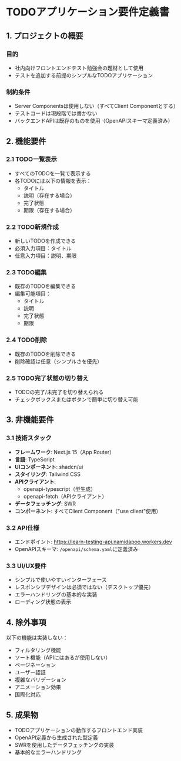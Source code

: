 # TODOアプリケーション要件定義書

## 1. プロジェクトの概要

### 目的

- 社内向けフロントエンドテスト勉強会の題材として使用
- テストを追加する前提のシンプルなTODOアプリケーション

### 制約条件

- Server Componentsは使用しない（すべてClient Componentとする）
- テストコードは現段階では書かない
- バックエンドAPIは既存のものを使用（OpenAPIスキーマ定義済み）

## 2. 機能要件

### 2.1 TODO一覧表示

- すべてのTODOを一覧で表示する
- 各TODOには以下の情報を表示：
  - タイトル
  - 説明（存在する場合）
  - 完了状態
  - 期限（存在する場合）

### 2.2 TODO新規作成

- 新しいTODOを作成できる
- 必須入力項目：タイトル
- 任意入力項目：説明、期限

### 2.3 TODO編集

- 既存のTODOを編集できる
- 編集可能項目：
  - タイトル
  - 説明
  - 完了状態
  - 期限

### 2.4 TODO削除

- 既存のTODOを削除できる
- 削除確認は任意（シンプルさを優先）

### 2.5 TODO完了状態の切り替え

- TODOの完了/未完了を切り替えられる
- チェックボックスまたはボタンで簡単に切り替え可能

## 3. 非機能要件

### 3.1 技術スタック

- **フレームワーク**: Next.js 15（App Router）
- **言語**: TypeScript
- **UIコンポーネント**: shadcn/ui
- **スタイリング**: Tailwind CSS
- **APIクライアント**:
  - openapi-typescript（型生成）
  - openapi-fetch（APIクライアント）
- **データフェッチング**: SWR
- **コンポーネント**: すべてClient Component（"use client"使用）

### 3.2 API仕様

- エンドポイント: https://learn-testing-api.namidapoo.workers.dev
- OpenAPIスキーマ: `/openapi/schema.yaml`に定義済み

### 3.3 UI/UX要件

- シンプルで使いやすいインターフェース
- レスポンシブデザインは必須ではない（デスクトップ優先）
- エラーハンドリングの基本的な実装
- ローディング状態の表示

## 4. 除外事項

以下の機能は実装しない：

- フィルタリング機能
- ソート機能（APIにはあるが使用しない）
- ページネーション
- ユーザー認証
- 複雑なバリデーション
- アニメーション効果
- 国際化対応

## 5. 成果物

- TODOアプリケーションの動作するフロントエンド実装
- OpenAPI定義から生成された型定義
- SWRを使用したデータフェッチングの実装
- 基本的なエラーハンドリング
